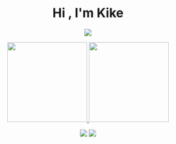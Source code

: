 <h1 align="center">Hi , I'm Kike</h1>
<p align="center">
  <a href="https://github.com/DenverCoder1/readme-typing-svg"><img src="https://readme-typing-svg.herokuapp.com?lines=AI+Engineer;Linux+Enthusiast;Dog+Lover&color=ffb38c&center=true&width=500&height=50"></a>
</p>

<p align="center">
<a href="https://github.com/kikefdezl">
  <img height="180em" src="https://github-readme-stats-eight-theta.vercel.app/api?username=kikefdezl&show_icons=true&theme=algolia&include_all_commits=true&count_private=true"/>
  <img height="180em" src="https://github-readme-stats-eight-theta.vercel.app/api/top-langs/?username=kikefdezl&layout=compact&langs_count=8&theme=algolia&include_all_commits=true&count_private=true"/>
</a>
</p>

<p align="center">
<a href="https://www.linkedin.com/in/e-laguilhoat/"><img src="https://img.shields.io/badge/-%20Enrique Fernández&#8209Laguilhoat-0077B5?style=flat&logo=Linkedin&logoColor=white"/></a>
<a href="mailto:enriquelagui@outlook.com"><img src="https://img.shields.io/badge/-enriquelagui@outlook.com-D14836?style=flat&logo=microsoftoutlook&logoColor=white"/></a>
</p>
